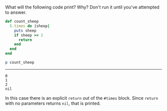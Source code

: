 What will the following code print? Why? Don't run it until you've attempted to answer.
```ruby
def count_sheep
  5.times do |sheep|
    puts sheep
    if sheep >= 2
      return
    end
  end
end

p count_sheep
```

---

```
0
1
2
nil
```

In this case there is an explicit `return` out of the `#times` block. Since `return` with no parameters returns `nil`, that is printed.